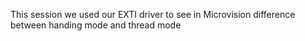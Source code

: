 This session we used our EXTI driver to see in Microvision difference 
between handing mode and thread mode